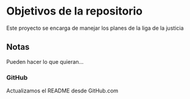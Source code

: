 # Objetivos de la repositorio

Este proyecto se encarga de manejar los planes de la liga de la justicia


## Notas
Pueden hacer lo que quieran...

### GitHub
Actualizamos el README desde GitHub.com
